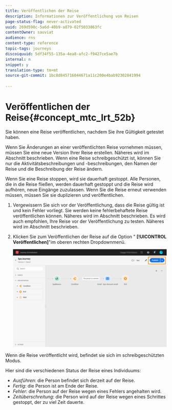 ```yaml
---
title: Veröffentlichen der Reise
description: Informationen zur Veröffentlichung von Reisen
page-status-flag: never-activated
uuid: 269d590c-5a6d-40b9-a879-02f5033863fc
contentOwner: sauviat
audience: rns
content-type: reference
topic-tags: journeys
discoiquuid: 5df34f55-135a-4ea8-afc2-f9427ce5ae7b
internal: n
snippet: y
translation-type: tm+mt
source-git-commit: 1bc8d845716044671a11c200e4bab92302841994

---
```



# Veröffentlichen der Reise{#concept_mtc_lrt_52b}

Sie können eine Reise veröffentlichen, nachdem Sie ihre Gültigkeit getestet haben.

Wenn Sie Änderungen an einer veröffentlichten Reise vornehmen müssen, müssen Sie eine neue Version Ihrer Reise erstellen. Näheres wird im Abschnitt [](../building-journeys/journey-versions.md) beschrieben. Wenn eine Reise schreibgeschützt ist, können Sie nur die Aktivitätsbeschreibungen und -beschreibungen, den Namen der Reise und die Beschreibung der Reise ändern.

Wenn Sie eine Reise stoppen, wird sie dauerhaft gestoppt. Alle Personen, die in die Reise fließen, werden dauerhaft gestoppt und die Reise wird aufhören, neue Eingänge zuzulassen. Wenn Sie die Reise erneut verwenden müssen, müssen Sie sie duplizieren und veröffentlichen.

1. Vergewissern Sie sich vor der Veröffentlichung, dass die Reise gültig ist und kein Fehler vorliegt. Sie werden keine fehlerbehaftete Reise veröffentlichen können. Näheres wird im Abschnitt [](../about/troubleshooting.md#section_h3q_kqk_fhb) beschrieben. Es wird auch empfohlen, Ihre Reise vor der Veröffentlichung zu testen. Näheres wird im Abschnitt [](../building-journeys/testing-the-journey.md) beschrieben.
1. Klicken Sie zum Veröffentlichen der Reise auf die Option &quot; **[!UICONTROL Veröffentlichen]**&quot;im oberen rechten Dropdownmenü.

   ![](../assets/journeyuc1_18.png)

Wenn die Reise veröffentlicht wird, befindet sie sich im schreibgeschützten Modus.

Hier sind die verschiedenen Status der Reise eines Individuums:

* _Ausführen_: die Person befindet sich derzeit auf der Reise.
* _Fertig_: die Person ist am Ende der Reise.
* _Fehler_: die Person auf der Reise wegen eines Fehlers angehalten wird.
* _Zeitüberschreitung_: die Person wird auf der Reise wegen eines Schrittes gestoppt, der zu viel Zeit dauerte.